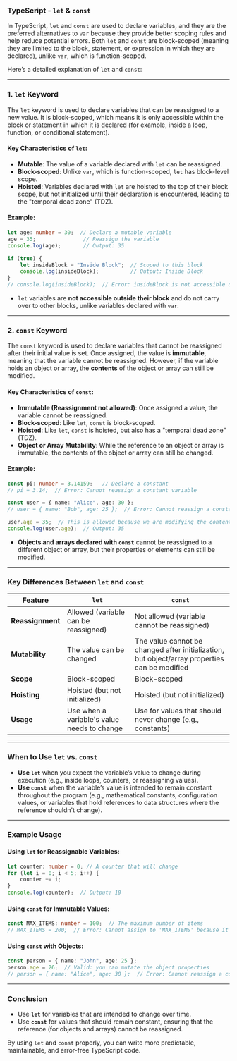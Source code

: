 ### TypeScript - `let` & `const`

In TypeScript, `let` and `const` are used to declare variables, and they are the preferred alternatives to `var` because they provide better scoping rules and help reduce potential errors. Both `let` and `const` are block-scoped (meaning they are limited to the block, statement, or expression in which they are declared), unlike `var`, which is function-scoped.

Here’s a detailed explanation of `let` and `const`:

---

### 1. **`let` Keyword**

The `let` keyword is used to declare variables that can be reassigned to a new value. It is block-scoped, which means it is only accessible within the block or statement in which it is declared (for example, inside a loop, function, or conditional statement).

#### **Key Characteristics of `let`**:
- **Mutable**: The value of a variable declared with `let` can be reassigned.
- **Block-scoped**: Unlike `var`, which is function-scoped, `let` has block-level scope.
- **Hoisted**: Variables declared with `let` are hoisted to the top of their block scope, but not initialized until their declaration is encountered, leading to the "temporal dead zone" (TDZ).

#### **Example**:

```typescript
let age: number = 30;  // Declare a mutable variable
age = 35;               // Reassign the variable
console.log(age);       // Output: 35

if (true) {
    let insideBlock = "Inside Block";  // Scoped to this block
    console.log(insideBlock);          // Output: Inside Block
}
// console.log(insideBlock);  // Error: insideBlock is not accessible outside the block
```

- `let` variables are **not accessible outside their block** and do not carry over to other blocks, unlike variables declared with `var`.

---

### 2. **`const` Keyword**

The `const` keyword is used to declare variables that cannot be reassigned after their initial value is set. Once assigned, the value is **immutable**, meaning that the variable cannot be reassigned. However, if the variable holds an object or array, the **contents** of the object or array can still be modified.

#### **Key Characteristics of `const`**:
- **Immutable (Reassignment not allowed)**: Once assigned a value, the variable cannot be reassigned.
- **Block-scoped**: Like `let`, `const` is block-scoped.
- **Hoisted**: Like `let`, `const` is hoisted, but also has a "temporal dead zone" (TDZ).
- **Object or Array Mutability**: While the reference to an object or array is immutable, the contents of the object or array can still be changed.

#### **Example**:

```typescript
const pi: number = 3.14159;   // Declare a constant
// pi = 3.14;  // Error: Cannot reassign a constant variable

const user = { name: "Alice", age: 30 };
// user = { name: "Bob", age: 25 };  // Error: Cannot reassign a constant variable

user.age = 35;  // This is allowed because we are modifying the contents of the object
console.log(user.age);  // Output: 35
```

- **Objects and arrays declared with `const`** cannot be reassigned to a different object or array, but their properties or elements can still be modified.

---

### Key Differences Between `let` and `const`

| Feature                  | `let`                           | `const`                        |
|--------------------------|---------------------------------|--------------------------------|
| **Reassignment**          | Allowed (variable can be reassigned) | Not allowed (variable cannot be reassigned) |
| **Mutability**            | The value can be changed         | The value cannot be changed after initialization, but object/array properties can be modified |
| **Scope**                 | Block-scoped                    | Block-scoped                   |
| **Hoisting**              | Hoisted (but not initialized)   | Hoisted (but not initialized)  |
| **Usage**                 | Use when a variable's value needs to change | Use for values that should never change (e.g., constants) |

---

### When to Use `let` vs. `const`

- **Use `let`** when you expect the variable’s value to change during execution (e.g., inside loops, counters, or reassigning values).
- **Use `const`** when the variable’s value is intended to remain constant throughout the program (e.g., mathematical constants, configuration values, or variables that hold references to data structures where the reference shouldn't change).

---

### Example Usage

#### **Using `let` for Reassignable Variables**:

```typescript
let counter: number = 0; // A counter that will change
for (let i = 0; i < 5; i++) {
    counter += i;
}
console.log(counter);  // Output: 10
```

#### **Using `const` for Immutable Values**:

```typescript
const MAX_ITEMS: number = 100;  // The maximum number of items
// MAX_ITEMS = 200;  // Error: Cannot assign to 'MAX_ITEMS' because it is a constant
```

#### **Using `const` with Objects**:

```typescript
const person = { name: "John", age: 25 };
person.age = 26;  // Valid: you can mutate the object properties
// person = { name: "Alice", age: 30 };  // Error: Cannot reassign a constant variable
```

---

### Conclusion

- Use **`let`** for variables that are intended to change over time.
- Use **`const`** for values that should remain constant, ensuring that the reference (for objects and arrays) cannot be reassigned.
  
By using `let` and `const` properly, you can write more predictable, maintainable, and error-free TypeScript code.
